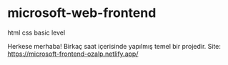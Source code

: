 # microsoft-web-frontend
html css basic level

Herkese merhaba!
Birkaç saat içerisinde yapılmış temel bir projedir.
Site: https://microsoft-frontend-ozalp.netlify.app/
